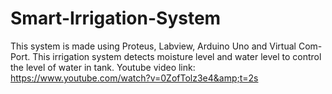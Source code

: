 # Smart-Irrigation-System
This system is made using Proteus, Labview, Arduino Uno and Virtual Com-Port. This irrigation system detects moisture level and water level to control the level of water in tank.  Youtube video link: https://www.youtube.com/watch?v=0ZofTolz3e4&amp;t=2s
